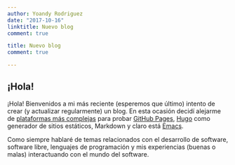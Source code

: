 ```yaml
---
author: Yoandy Rodriguez
date: "2017-10-16"
linktitle: Nuevo blog
comment: true

title: Nuevo blog
comment: true

---
```



## **¡Hola!**

¡Hola! Bienvenidos a mi más reciente (esperemos que último) intento de crear (y
actualizar regularmente) un blog. En esta ocasión decidí alejarme
de [plataformas más complejas](http://wordpress.com) para
probar
[GitHub Pages](https://pages.github.io), [Hugo](https://github.com/gohugoio)
como generador de sitios estáticos, Markdown y claro
está [Emacs](https://www.gnu.org/software/emacs/).

Como siempre hablaré de temas relacionados con el desarrollo de software,
software libre, lenguajes de programación y mis experiencias (buenas o malas)
interactuando con el mundo del software.
